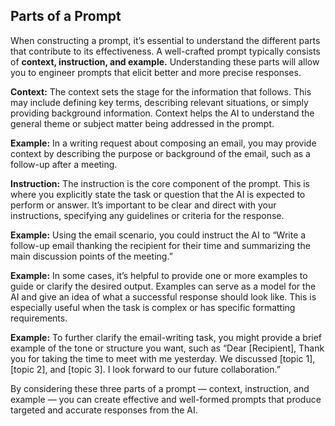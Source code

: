 ## Parts of a Prompt

When constructing a prompt, it’s essential to understand the different parts that contribute to its effectiveness. A well-crafted prompt typically consists of **context, instruction, and example.** Understanding these parts will allow you to engineer prompts that elicit better and more precise responses.

**Context:** The context sets the stage for the information that follows. This may include defining key terms, describing relevant situations, or simply providing background information. Context helps the AI to understand the general theme or subject matter being addressed in the prompt.

**Example:** In a writing request about composing an email, you may provide context by describing the purpose or background of the email, such as a follow-up after a meeting.

**Instruction:** The instruction is the core component of the prompt. This is where you explicitly state the task or question that the AI is expected to perform or answer. It’s important to be clear and direct with your instructions, specifying any guidelines or criteria for the response.

**Example:** Using the email scenario, you could instruct the AI to “Write a follow-up email thanking the recipient for their time and summarizing the main discussion points of the meeting.”

**Example:** In some cases, it’s helpful to provide one or more examples to guide or clarify the desired output. Examples can serve as a model for the AI and give an idea of what a successful response should look like. This is especially useful when the task is complex or has specific formatting requirements.

**Example:** To further clarify the email-writing task, you might provide a brief example of the tone or structure you want, such as “Dear [Recipient], Thank you for taking the time to meet with me yesterday. We discussed [topic 1], [topic 2], and [topic 3]. I look forward to our future collaboration.”

By considering these three parts of a prompt — context, instruction, and example — you can create effective and well-formed prompts that produce targeted and accurate responses from the AI.
